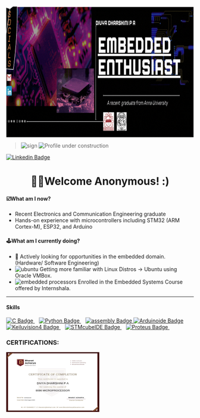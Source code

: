 <p align="center">
<img src="https://github.com/Divyadd3005/Divyadd3005/blob/main/Github%20banner%202%20(1).gif" alt="GitHub Banner" style="display: block; margin-left: 0; width: 1200px; height: 350px;">
</p>

> <img width= "30" height= "30" src= "https://img.icons8.com/?size=100&id=iDvZxjimOIfD&format=png&color=000000" alt="sign"/> <img height= "25" src= "https://img.shields.io/badge/Profile%20under%20construction-red" alt="Profile under construction"/> 
<a href="www.linkedin.com/in/divya-dharshini-p-a-2b45b9266">
  <img src="https://img.shields.io/badge/Linkedin-grey.svg?style=flat-square&logo=Linkedin&logocolor=00878F&background-color=grey" alt="Linkedin Badge" style="height: 20px;"/>
</a> 

<h1 align ="center"> 🙋‍♀️Welcome Anonymous! :) </h1>
  
#### ☑️What am I now?
- Recent Electronics and Communication Engineering graduate
- Hands-on experience with microcontrollers including STM32 (ARM Cortex-M), ESP32, and Arduino

#### 🕹️What am I currently doing?
- 🔎 Actively looking for opportunities in the embedded domain. (Hardware/ Software Engineering)
- <img width="15" height="15" src="https://img.icons8.com/?size=48&id=63208&format=png" alt="ubuntu" style="margin-top: -10px;" /> Getting more familiar with Linux Distros -> Ubuntu using Oracle VMBox.
- <img width="18" height="18" src="https://img.icons8.com/?size=80&id=oaoTa6nA7qv3&format=png" alt="embedded processors" style="margin-top: -10px;" /> Enrolled in the Embedded Systems Course offered by Internshala.

---

#### Skills 
<a href="https://icons8.com/icon/40670/c-programming">
  <img src="https://img.shields.io/badge/Language-grey.svg?style=flat-square&logo=C&logocolor=0133AD&background-color=grey" alt="C Badge" style="height: 20px;"/>
</a>
&nbsp;&nbsp;
<a href="https://icons8.com/icon/13441/python">
  <img src="https://img.shields.io/badge/python-yellow.svg?style=flat-square&logo=Python&logocolor=3776AB&color=FF9A00" alt="Python Badge" style="height: 20px;"/>
</a>
&nbsp;&nbsp;
<a href="https://github.com/Divyadd3005/Divyadd3005/blob/main/assemblyscript.svg">
  <img src="https://img.shields.io/badge/asm-x86-green.svg?style=flat-square&logo=assemblyscript&logocolor=green&background-color=grey" alt="assembly Badge" style="height: 20px;"/>
</a>

<a href="https://icons8.com/icon/Of4lZV2lwBQI/arduino">
  <img src="https://img.shields.io/badge/Arduino-IDE-blue.svg?style=flat-square&logo=arduino&logocolor=00878F&background-color=grey" alt="Arduinoide Badge" style="height: 20px;"/>
</a> 

<a href="https://github.com/Divyadd3005/Divyadd3005/blob/main/armkeil.svg">
  <img src="https://img.shields.io/badge/Keilµvision-4-blue.svg?style=flat-square&logo=armkeil&background-color=008FC7" alt="Keiluvision4 Badge" style="height: 20px;"/>
</a>
&nbsp;&nbsp; 
<a href="https://github.com/Divyadd3005/Divyadd3005/blob/main/stmicroelectronics.svg">
  <img src="https://img.shields.io/badge/STMicroelectronics-IDE-03234B.svg?style=flat-square&logocolor=03234B&logo=st&background-color=008FC7" alt="STMcubeIDE Badge" style="height: 20px;"/>
</a>
&nbsp;&nbsp;
<a href="">
  <img src="https://img.shields.io/badge/Proteus-02303A.svg?style=flat-square&logo=Proteus&logocolor=1C79B3&background-color=02303A" alt="Proteus Badge" style="height: 20px;"/>
</a> 
&nbsp;&nbsp;

### **CERTIFICATIONS:**
<img src="https://github.com/Divyadd3005/Divyadd3005/blob/main/8086_certificate.png" alt="8086 certificate" style="width:250px ; height: 160px;">





